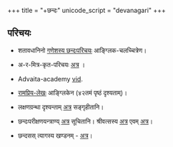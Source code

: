 +++
title = "+छन्दः"
unicode_script = "devanagari"
+++

## परिचयः
- शतावधानिनो [गणेशस्य छन्दःपरिचयः](http://www.youtube.com/watch?v=vO9mRinm2tc) आङ्ग्लिक-चलच्चित्रेण।
- अ-र-मित्र-कृत-परिचयः [अत्र](https://www.youtube.com/watch?v=I14_t0fyGp0) ।
- Advaita-academy [vid](https://www.youtube.com/watch?v=MObTO26u08U).
- [रामप्रिय-लेखः](https://docs.google.com/file/d/0Bxc_Vgxp0P2RVVRHUEp1bDRvTWM/edit) आङ्ग्लिकेन (४२तमं पृष्ठं दृश्यताम्)। 

- लक्षणग्रन्था दृश्यन्ताम् [अत्र](https://docs.google.com/spreadsheets/d/1YTU1e2CIeUXqsu06z_pfugpt3lkMeXeZLbLauOtksCQ/edit#gid=1755855185) सङ्गृहीतानि।
- छन्दःपरीक्षणयन्त्राण्य् [अत्र](http://sanskrit.github.io/content/meter/) सूचितानि। श्रीवत्सस्य [अत्र](http://sanskritnlp.appspot.com/forms/Chandas-de.htm) एवम् [अत्र](http://1d.sanskritmetres.appspot.com)।

- छन्दसस् त्यागस्य खण्डनम् \- [अत्र](http://www.online-literature.com/pg-wodehouse/4328/)।
